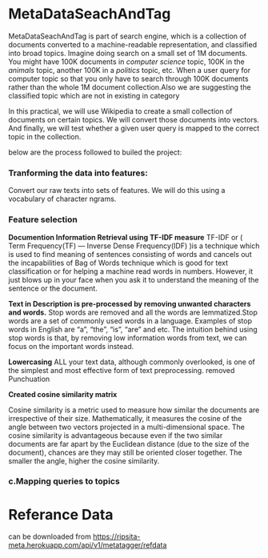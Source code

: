 # MetaDataSeachAndTag
MetaDataSeachAndTag is  part of search engine, which is a collection of documents converted to a machine-readable representation, and classified into broad topics. Imagine doing search on a small set of 1M documents. You might have 100K documents in *computer science* topic, 100K in the *animals* topic, another 100K in a *politics* topic, etc. When a user query  for computer topic  so that you only have to search through 100K documents rather than the whole 1M document collection.Also we are  suggesting the  classified topic which are not in existing in category

In this practical, we will use Wikipedia to create a small collection of documents on certain topics. We will convert those documents into vectors. And finally, we will test  whether a given user query is mapped to the correct topic in the collection.

below are the process followed to builed the project:
### Tranforming the data into features:
Convert our raw texts into sets of features. We will do this using a vocabulary of character ngrams.
### Feature selection

**Documention Information Retrieval using TF-IDF measure**
TF-IDF or ( Term Frequency(TF) — Inverse Dense Frequency(IDF) )is a technique which is used to find meaning of sentences consisting of words and cancels out the incapabilities of Bag of Words technique which is good for text classification or for helping a machine read words in numbers. However, it just blows up in your face when you ask it to understand the meaning of the sentence or the document.

**Text in Description is pre-processed by removing unwanted characters and words.** 
Stop words are removed and all the words are lemmatized.Stop words are a set of commonly used words in a language. Examples of stop words in English are “a”, “the”, “is”, “are” and etc. The intuition behind using stop words is that, by removing low information words from text, we can focus on the important words instead.

**Lowercasing** ALL your text data, although commonly overlooked, is one of the simplest and most effective form of text preprocessing.
removed Punchuation 

**Created cosine similarity matrix**

Cosine similarity is a metric used to measure how similar the documents are irrespective of their size. Mathematically, it measures the cosine of the angle between two vectors projected in a multi-dimensional space. The cosine similarity is advantageous because even if the two similar documents are far apart by the Euclidean distance (due to the size of the document), chances are they may still be oriented closer together. The smaller the angle, higher the cosine similarity.
### c.Mapping queries to topics


# Referance Data
can be downloaded from https://ripsita-meta.herokuapp.com/api/v1/metatagger/refdata
